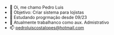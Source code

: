 - 👋 Oi, me chamo Pedro Luis
- 👀 Objetivo: Criar sistema para lojistas
- 🌱 Estudando progrmação desde 09/23
- 💞️ Atualmente trabalhanco como aux. Admistrativo
- 📫 pedroluiscostalopes@hotmail.com

<!---
peedrito/peedrito is a ✨ special ✨ repository because its `README.md` (this file) appears on your GitHub profile.
You can click the Preview link to take a look at your changes.
--->
